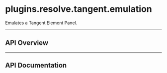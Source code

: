 # plugins.resolve.tangent.emulation

Emulates a Tangent Element Panel.

---

## API Overview

---

## API Documentation

